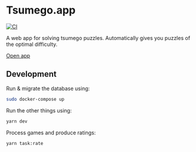 # Tsumego.app

[![CI](https://github.com/cameron-martin/go/workflows/CI/badge.svg)](https://github.com/cameron-martin/go/actions?query=workflow%3ACI)

A web app for solving tsumego puzzles. Automatically gives you puzzles of the optimal difficulty.

[Open app](https://tsumego.app)

## Development

Run & migrate the database using:

```sh
sudo docker-compose up
```

Run the other things using:

```sh
yarn dev
```

Process games and produce ratings:

```sh
yarn task:rate
```

